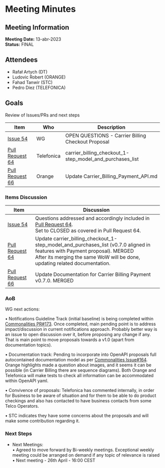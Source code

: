 # Meeting Minutes
## Meeting Information
**Meeting Date:** 13-abr-2023<br/>
**Status:** FINAL

## Attendees
- Rafał Artych (DT)
- Ludovic Robert (ORANGE)
- Fahad Tanwir (STC)
- Pedro Díez (TELEFONICA)


## Goals
Review of Issues/PRs and next steps</br>


Item | Who | Description
---- | ---- | ----
[Issue 54](https://github.com/camaraproject/CarrierBillingCheckOut/issues/54) | WG | OPEN QUESTIONS - Carrier Billing Checkout Proposal
[Pull Request 64](https://github.com/camaraproject/CarrierBillingCheckOut/pull/64) | Telefonica | carrier_billing_checkout_1-step_model_and_purchases_list
[Pull Request 66](https://github.com/camaraproject/CarrierBillingCheckOut/pull/66) | Orange | Update Carrier_Billing_Payment_API.md


### Items Discussion

Item | Discussion
---- | ---- 
[Issue 54](https://github.com/camaraproject/CarrierBillingCheckOut/issues/54) | Questions addressed and accordingly included in [Pull Request 64](https://github.com/camaraproject/CarrierBillingCheckOut/pull/64).<br/> Set to CLOSED as covered in Pull Request 64.
[Pull Request 64](https://github.com/camaraproject/CarrierBillingCheckOut/pull/64) | Update carrier_billing_checkout_1-step_model_and_purchases_list (v0.7.0 aligned in features with Payment proposal). MERGED<br/> After its merging the same WoW will be done, updating related documentation.
[Pull Request 66](https://github.com/camaraproject/CarrierBillingCheckOut/pull/66) | Update Documentation for Carrier Billing Payment v0.7.0. MERGED


### AoB 

WG next actions:<br/>

• Notifications Guideline Track (initial baseline) is being completed within [Commonalities PR#173](https://github.com/camaraproject/WorkingGroups/pull/173). Once completed, main pending point is to address impact/discussion in current notifications approach. Probably better way is an issue to open discussion over it, before proposing any change if any. That is main point to move proposals towards a v1.0 (apart from documentation topics).<br/> 

• Documentation track: Pending to incorporate into OpenAPI proposals full autocontained documentation model as per [Commonalities Issue#164](https://github.com/camaraproject/WorkingGroups/issues/164). Orange highlights made a question about images, and it seems it can be possible (in Carrier Billing there are sequence diagrams). Both Orange and Telefonica will make tests to check all information can be accommodated within OpenAPI yaml.<br/>

• Convivence of proposals: Telefonica has commented internally, in order for Business to be aware of situation and for them to be able to do product checkings and also has contacted to have business contacts from some Telco Operators.<br/>

• STC indicates they have some concerns about the proposals and will make some contribution regarding it.


### Next Steps
- Next Meetings:<br/>
  • Agreed to move forward by Bi-weekly meetings. Exceptional weekly meeting could be arranged on demand if any topic of relevance is raised<br/>
  • Next meeting - 26th April - 16:00 CEST
